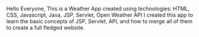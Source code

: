 Hello Everyone,
This is a Weather App created using technologies: HTML, CSS, Javascript, Java, JSP, Servlet, Open Weather API
I created this app to learn the basic concepts of JSP, Servlet, API, and how to merge all of them to create a full fledged website.
